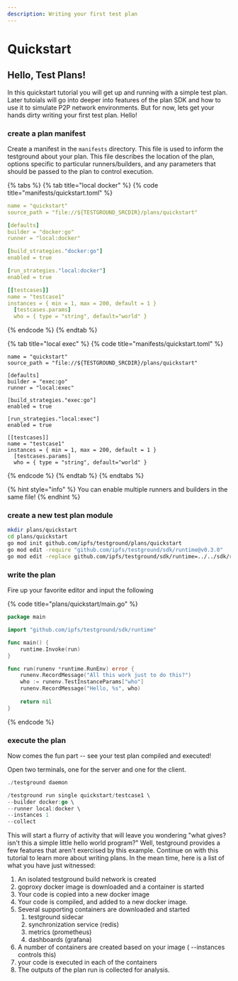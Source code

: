 ```yaml
---
description: Writing your first test plan
---
```


# Quickstart

## Hello, Test Plans!

In this quickstart tutorial you will get up and running with a simple test plan. Later tutoials will go into deeper into features of the plan SDK and how to use it to simulate P2P network environments. But for now, lets get your hands dirty writing your first test plan. Hello!

### create a plan manifest

Create a manifest in the `manifests` directory. This file is used to inform the testground about your plan.   This file describes the location of the plan, options specific to particular runners/builders, and any parameters that should be passed to the plan to control execution.

{% tabs %}
{% tab title="local docker" %}
{% code title="manifests/quickstart.toml" %}
```yaml
name = "quickstart"
source_path = "file://${TESTGROUND_SRCDIR}/plans/quickstart"

[defaults]
builder = "docker:go"
runner = "local:docker"

[build_strategies."docker:go"]
enabled = true

[run_strategies."local:docker"]
enabled = true

[[testcases]]
name = "testcase1"
instances = { min = 1, max = 200, default = 1 }
  [testcases.params]
  who = { type = "string", default="world" }

```
{% endcode %}
{% endtab %}

{% tab title="local exec" %}
{% code title="manifests/quickstart.toml" %}
```
name = "quickstart"
source_path = "file://${TESTGROUND_SRCDIR}/plans/quickstart"

[defaults]
builder = "exec:go"
runner = "local:exec"

[build_strategies."exec:go"]
enabled = true

[run_strategies."local:exec"]
enabled = true

[[testcases]]
name = "testcase1"
instances = { min = 1, max = 200, default = 1 }
  [testcases.params]
  who = { type = "string", default="world" }
```
{% endcode %}
{% endtab %}
{% endtabs %}

{% hint style="info" %}
You can enable multiple runners and builders in the same file! 
{% endhint %}

### create a new test plan module 

```bash
mkdir plans/quickstart
cd plans/quickstart
go mod init github.com/ipfs/testground/plans/quickstart
go mod edit -require "github.com/ipfs/testground/sdk/runtime@v0.3.0"
go mod edit -replace github.com/ipfs/testground/sdk/runtime=../../sdk/runtime
```

### write the plan

Fire up your favorite editor and input the following

{% code title="plans/quickstart/main.go" %}
```go
package main

import "github.com/ipfs/testground/sdk/runtime"

func main() {
    runtime.Invoke(run)
}

func run(runenv *runtime.RunEnv) error {
    runenv.RecordMessage("All this work just to do this?")
    who := runenv.TestInstanceParams["who"]
    runenv.RecordMessage("Hello, %s", who)
    
    return nil
}
```
{% endcode %}

### execute the plan

Now comes the fun part -- see your test plan compiled and executed!

Open two terminals, one for the server and one for the client.

```go
./testground daemon
```

```go
/testground run single quickstart/testcase1 \
--builder docker:go \
--runner local:docker \
--instances 1
--collect
```

This will start a flurry of activity that will leave you wondering "what gives? isn't this a simple little hello world program?" Well, testground provides a few features that aren't  exercised by this example. Continue on with this tutorial to learn more about writing plans. In the mean time, here is a list of what you have just witnessed:

1. An isolated testground build network is created
2. goproxy docker image is downloaded and a container is started
3. Your code is copied into a new docker image
4. Your code is compiled, and added to a new docker image.
5. Several supporting containers are downloaded and started
   1. testground sidecar
   2. synchronization service \(redis\)
   3. metrics \(prometheus\)
   4. dashboards \(grafana\)
6. A number of containers are created based on your image \( --instances controls this\)
7. your code is executed in each of the containers
8. The outputs of the plan run is collected for analysis.

